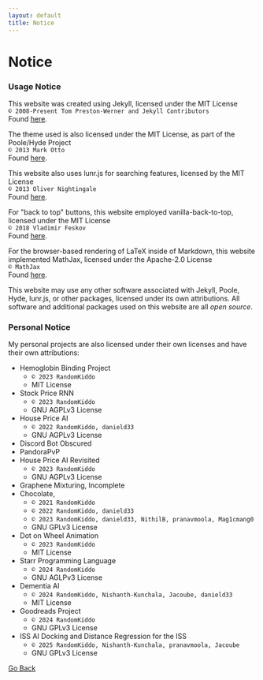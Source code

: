 ```yaml
---
layout: default
title: Notice
---
```


# Notice


### Usage Notice

This website was created using Jekyll, licensed under the MIT License <br>
`© 2008-Present Tom Preston-Werner and Jekyll Contributors`<br>
Found [here](https://github.com/jekyll/jekyll?tab=MIT-1-ov-file).

The theme used is also licensed under the MIT License, as part of the Poole/Hyde Project <br>
`© 2013 Mark Otto` <br>
Found [here](https://github.com/poole/hyde).

This website also uses lunr.js for searching features, licensed by the MIT License <br>
`© 2013 Oliver Nightingale` <br>
Found [here](https://github.com/olivernn/lunr.js/).

For "back to top" buttons, this website employed vanilla-back-to-top, licensed under the MIT License <br>
`© 2018 Vladimir Feskov` <br>
Found [here](https://github.com/vfeskov/vanilla-back-to-top).

For the browser-based rendering of LaTeX inside of Markdown, this website implemented MathJax, licensed under the Apache-2.0 License <br>
`© MathJax` <br>
Found [here](https://github.com/mathjax/MathJax).

This website may use any other software associated with Jekyll, Poole, Hyde, lunr.js, or other packages, licensed under its own attributions. All software and additional packages used on this website are all *open source*.

### Personal Notice

My personal projects are also licensed under their own licenses and have their own attributions: <br>
* Hemoglobin Binding Project 
    - `© 2023 RandomKiddo`
    - MIT License
* Stock Price RNN
    - `© 2023 RandomKiddo`
    - GNU AGPLv3 License 
* House Price AI
    - `© 2022 RandomKiddo, danield33`
    - GNU AGPLv3 License
* Discord Bot Obscured
* PandoraPvP
* House Price AI Revisited
    - `© 2023 RandomKiddo`
    - GNU AGPLv3 License
* Graphene Mixturing, Incomplete
* Chocolate, 
    - `© 2021 RandomKiddo`
    - `© 2022 RandomKiddo, danield33`
    - `© 2023 RandomKiddo, danield33, NithilB, pranavmoola, Mag1cmang0`
    - GNU GPLv3 License
* Dot on Wheel Animation
    - `© 2023 RandomKiddo`
    - MIT License
* Starr Programming Language
    - `© 2024 RandomKiddo`
    - GNU AGLPv3 License
* Dementia AI
    - `© 2024 RandomKiddo, Nishanth-Kunchala, Jacoube, danield33`
    - MIT License
* Goodreads Project
    - `© 2024 RandomKiddo`
    - GNU GPLv3 License
* ISS AI Docking and Distance Regression for the ISS
    - `© 2025 RandomKiddo, Nishanth-Kunchala, pranavmoola, Jacoube`
    - GNU GPLv3 License

[Go Back](javascript:history.back())
